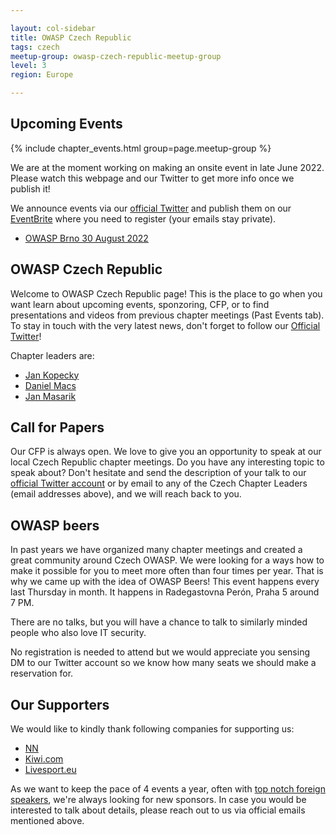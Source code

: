 ```yaml
---

layout: col-sidebar
title: OWASP Czech Republic
tags: czech
meetup-group: owasp-czech-republic-meetup-group
level: 3
region: Europe

---
```


Upcoming Events
---------------

{% include chapter_events.html group=page.meetup-group %}

We are at the moment working on making an onsite event in late June 2022. Please watch this webpage and our Twitter to get more info once we publish it!

We announce events via our [official Twitter](https://twitter.com/owasp_czech) and publish them on our [EventBrite](https://www.eventbrite.com/o/czech-chapter-owasp-team-18007457974) where you need to register (your emails stay private).

- [OWASP Brno 30 August 2022](https://www.eventbrite.com/e/owasp-czech-chapter-meeting-registration-406178148777?aff=ebdsoporgprofile)

OWASP Czech Republic
--------------------
Welcome to OWASP Czech Republic page! This is the place to go when you want learn about upcoming events, sponzoring, CFP, or to find presentations and videos from previous chapter meetings (Past Events tab). To stay in touch with the very latest news, don't forget to follow our [Official Twitter](https://twitter.com/owasp_czech)!

Chapter leaders are:
* [Jan Kopecky](mailto:jan.kopecky@owasp.org)
* [Daniel Macs](mailto:daniel.macs@owasp.org)
* [Jan Masarik](mailto:jan.masarik@owasp.org)

Call for Papers
----------------
Our CFP is always open. We love to give you an opportunity to speak at our local Czech Republic chapter meetings. Do you have any interesting topic to speak about? Don't hesitate and send the description of your talk to our [official Twitter account](https://twitter.com/owasp_czech) or by email to any of the Czech Chapter Leaders (email addresses above), and we will reach back to you.

OWASP beers
-----------
In past years we have organized many chapter meetings and created a great community around Czech OWASP. We were looking for a ways how to make it possible for you to meet more often than four times per year. That is why we came up with the idea of OWASP Beers! This event happens every last Thursday in month. It happens in Radegastovna Perón, Praha 5 around 7 PM.

There are no talks, but you will have a chance to talk to similarly minded people who also love IT security.

No registration is needed to attend but we would appreciate you sensing DM to our Twitter account so we know how many seats we should make a reservation for.

Our Supporters
-----------
We would like to kindly thank following companies for supporting us:
* [NN](https://www.nn.cz/)
* [Kiwi.com](https://code.kiwi.com/)
* [Livesport.eu](https://www.livesport.eu/)

As we want to keep the pace of 4 events a year, often with [top notch foreign speakers](https://www.eventbrite.com/e/owasp-czech-chapter-meeting-registration-74841933237), we're always looking for new sponsors. In case you would be interested to talk about details, please reach out to us via official emails mentioned above.
